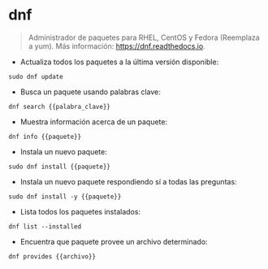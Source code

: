 # dnf

> Administrador de paquetes para RHEL, CentOS y Fedora (Reemplaza a yum).
> Más información: <https://dnf.readthedocs.io>.

- Actualiza todos los paquetes a la última versión disponible:

`sudo dnf update`

- Busca un paquete usando palabras clave:

`dnf search {{palabra_clave}}`

- Muestra información acerca de un paquete:

`dnf info {{paquete}}`

- Instala un nuevo paquete:

`sudo dnf install {{paquete}}`

- Instala un nuevo paquete respondiendo sí a todas las preguntas:

`sudo dnf install -y {{paquete}}`

- Lista todos los paquetes instalados:

`dnf list --installed`

- Encuentra que paquete provee un archivo determinado:

`dnf provides {{archivo}}`
